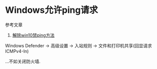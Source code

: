 # Windows允许ping请求

参考文章

1. [解除win10禁ping方法](https://blog.csdn.net/wudinaniya/article/details/80956158)

Windows Defender -> 高级设置 -> 入站规则 -> 文件和打印机共享(回显请求 ICMPv4-In)

...不如关闭防火墙.
